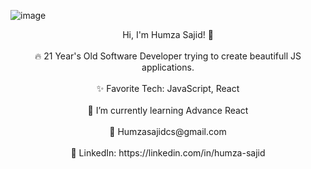 
  ![image](https://user-images.githubusercontent.com/20709155/129867967-91787061-196b-475d-9dd3-8112449f7e70.png)
<center>
  Hi, I'm Humza Sajid! 👋 <br/><br/>
🔥 21 Year's Old Software Developer trying to create beautifull JS applications.<br/><br/>
✨ Favorite Tech: JavaScript, React<br/><br/>
📓 I’m currently learning Advance React<br/><br/>
📧 Humzasajidcs@gmail.com<br/><br/>
💼 LinkedIn: https://linkedin.com/in/humza-sajid<br/></center><br/>
             
